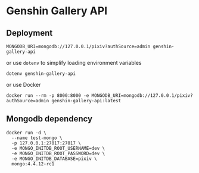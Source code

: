 # Genshin Gallery API

## Deployment

```shell
MONGODB_URI=mongodb://127.0.0.1/pixiv?authSource=admin genshin-gallery-api 
```

or use `dotenv` to simplify loading environment variables

```shell
dotenv genshin-gallery-api
```

or use Docker

```shell
docker run --rm -p 8000:8000 -e MONGODB_URI=mongodb://127.0.0.1/pixiv?authSource=admin genshin-gallery-api:latest
```

## Mongodb dependency

```shell
docker run -d \
  --name test-mongo \
  -p 127.0.0.1:27017:27017 \
  -e MONGO_INITDB_ROOT_USERNAME=dev \
  -e MONGO_INITDB_ROOT_PASSWORD=dev \
  -e MONGO_INITDB_DATABASE=pixiv \
  mongo:4.4.12-rc1
```
